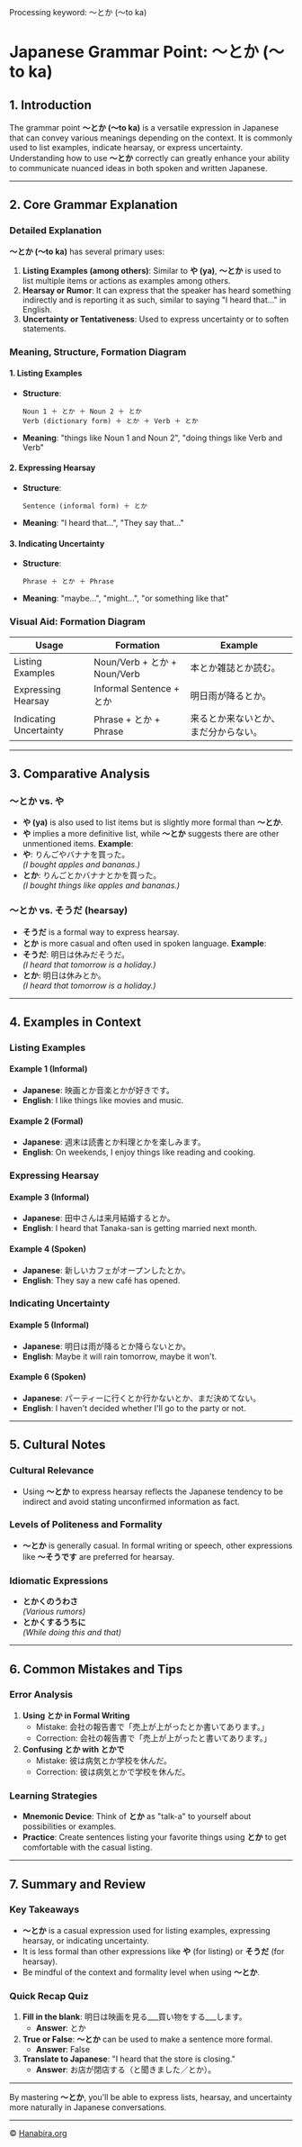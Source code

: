 Processing keyword: ～とか (〜to ka)
# Japanese Grammar Point: ～とか (〜to ka)

## 1. Introduction
The grammar point **～とか (〜to ka)** is a versatile expression in Japanese that can convey various meanings depending on the context. It is commonly used to list examples, indicate hearsay, or express uncertainty. Understanding how to use **～とか** correctly can greatly enhance your ability to communicate nuanced ideas in both spoken and written Japanese.

---
## 2. Core Grammar Explanation
### Detailed Explanation
**～とか (〜to ka)** has several primary uses:
1. **Listing Examples (among others)**: Similar to **や (ya)**, **～とか** is used to list multiple items or actions as examples among others.
2. **Hearsay or Rumor**: It can express that the speaker has heard something indirectly and is reporting it as such, similar to saying "I heard that..." in English.
3. **Uncertainty or Tentativeness**: Used to express uncertainty or to soften statements.
### Meaning, Structure, Formation Diagram
#### 1. Listing Examples
- **Structure**:
  ```
  Noun 1 ＋ とか ＋ Noun 2 ＋ とか
  Verb (dictionary form) ＋ とか ＋ Verb ＋ とか
  ```
- **Meaning**: "things like Noun 1 and Noun 2", "doing things like Verb and Verb"
#### 2. Expressing Hearsay
- **Structure**:
  ```
  Sentence (informal form) ＋ とか
  ```
- **Meaning**: "I heard that...", "They say that..."
#### 3. Indicating Uncertainty
- **Structure**:
  ```
  Phrase ＋ とか ＋ Phrase
  ```
- **Meaning**: "maybe...", "might...", "or something like that"
### Visual Aid: Formation Diagram
| Usage                  | Formation                                | Example                                       |
|------------------------|------------------------------------------|-----------------------------------------------|
| Listing Examples       | Noun/Verb + とか + Noun/Verb             | 本とか雑誌とか読む。                          |
| Expressing Hearsay     | Informal Sentence + とか                 | 明日雨が降るとか。                             |
| Indicating Uncertainty | Phrase + とか + Phrase                   | 来るとか来ないとか、まだ分からない。            |
---
## 3. Comparative Analysis
### ～とか vs. や
- **や (ya)** is also used to list items but is slightly more formal than **～とか**.
- **や** implies a more definitive list, while **～とか** suggests there are other unmentioned items.
**Example**:
- **や**: りんごやバナナを買った。  
  *(I bought apples and bananas.)*
- **とか**: りんごとかバナナとかを買った。  
  *(I bought things like apples and bananas.)*
### ～とか vs. そうだ (hearsay)
- **そうだ** is a formal way to express hearsay.
- **とか** is more casual and often used in spoken language.
**Example**:
- **そうだ**: 明日は休みだそうだ。  
  *(I heard that tomorrow is a holiday.)*
- **とか**: 明日は休みとか。  
  *(I heard that tomorrow is a holiday.)*
---
## 4. Examples in Context
### Listing Examples
#### Example 1 (Informal)
- **Japanese**: 映画とか音楽とかが好きです。
- **English**: I like things like movies and music.
#### Example 2 (Formal)
- **Japanese**: 週末は読書とか料理とかを楽しみます。
- **English**: On weekends, I enjoy things like reading and cooking.
### Expressing Hearsay
#### Example 3 (Informal)
- **Japanese**: 田中さんは来月結婚するとか。
- **English**: I heard that Tanaka-san is getting married next month.
#### Example 4 (Spoken)
- **Japanese**: 新しいカフェがオープンしたとか。
- **English**: They say a new café has opened.
### Indicating Uncertainty
#### Example 5 (Informal)
- **Japanese**: 明日は雨が降るとか降らないとか。
- **English**: Maybe it will rain tomorrow, maybe it won't.
#### Example 6 (Spoken)
- **Japanese**: パーティーに行くとか行かないとか、まだ決めてない。
- **English**: I haven't decided whether I'll go to the party or not.
---
## 5. Cultural Notes
### Cultural Relevance
- Using **～とか** to express hearsay reflects the Japanese tendency to be indirect and avoid stating unconfirmed information as fact.
### Levels of Politeness and Formality
- **～とか** is generally casual. In formal writing or speech, other expressions like **～そうです** are preferred for hearsay.
### Idiomatic Expressions
- **とかくのうわさ**  
  *(Various rumors)*
- **とかくするうちに**  
  *(While doing this and that)*
---
## 6. Common Mistakes and Tips
### Error Analysis
1. **Using とか in Formal Writing**
   - Mistake: 会社の報告書で「売上が上がったとか書いてあります。」
   - Correction: 会社の報告書で「売上が上がったと書いてあります。」
2. **Confusing とか with とかで**
   - Mistake: 彼は病気とか学校を休んだ。
   - Correction: 彼は病気とかで学校を休んだ。
### Learning Strategies
- **Mnemonic Device**: Think of **とか** as "talk-a" to yourself about possibilities or examples.
- **Practice**: Create sentences listing your favorite things using **とか** to get comfortable with the casual listing.
---
## 7. Summary and Review
### Key Takeaways
- **～とか** is a casual expression used for listing examples, expressing hearsay, or indicating uncertainty.
- It is less formal than other expressions like **や** (for listing) or **そうだ** (for hearsay).
- Be mindful of the context and formality level when using **～とか**.
### Quick Recap Quiz
1. **Fill in the blank**: 明日は映画を見る___買い物をする___します。
   - **Answer**: とか
2. **True or False**: **～とか** can be used to make a sentence more formal.
   - **Answer**: False
3. **Translate to Japanese**: "I heard that the store is closing."
   - **Answer**: お店が閉店する（と聞きました／とか）。
---
By mastering **～とか**, you'll be able to express lists, hearsay, and uncertainty more naturally in Japanese conversations.


---

© [Hanabira.org](https://hanabira.org)
